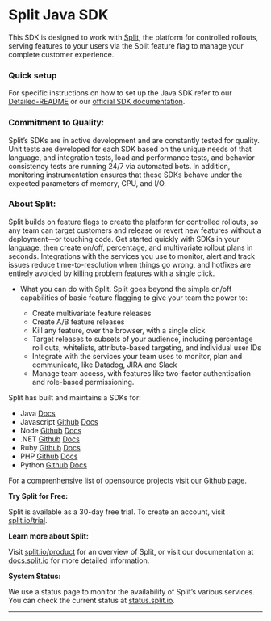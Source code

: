 # Split Java SDK

This SDK is designed to work with [Split](https://www.split.io), the platform for controlled rollouts, serving features to your users via the Split feature flag to manage your complete customer experience.

### Quick setup

For specific instructions on how to set up the Java SDK refer to our [Detailed-README](Detailed-README.md) or our [official SDK documentation](http://docs.split.io/docs/sdk-overview).

### Commitment to Quality:

Split’s SDKs are in active development and are constantly tested for quality. Unit tests are developed for each SDK based on the unique needs of that language, and integration tests, load and performance tests, and behavior consistency tests are running 24/7 via automated bots. In addition, monitoring instrumentation ensures that these SDKs behave under the expected parameters of memory, CPU, and I/O.

### About Split:

Split builds on feature flags to create the platform for controlled rollouts, so any team can target customers and release or revert new features without a deployment—or touching code. Get started quickly with SDKs in your language, then create on/off, percentage, and multivariate rollout plans in seconds. Integrations with the services you use to monitor, alert and track issues reduce time-to-resolution when things go wrong, and hotfixes are entirely avoided by killing problem features with a single click.

 * What you can do with Split. Split goes beyond the simple on/off capabilities of basic feature flagging to give your team the power to:

 	* Create multivariate feature releases
	* Create A/B feature releases
	* Kill any feature, over the browser, with a single click
	* Target releases to subsets of your audience, including percentage roll outs, whitelists,    attribute-based targeting, and individual user IDs 
	* Integrate with the services your team uses to monitor, plan and communicate, like Datadog, JIRA and Slack 
	* Manage team access, with features like two-factor authentication and role-based permissioning.


Split has built and maintains a SDKs for:

* Java [Docs](http://docs.split.io/docs/java-sdk-guide)
* Javascript [Github](https://github.com/splitio/javascript-client) [Docs](http://docs.split.io/docs/javascript-sdk-overview)
* Node [Github](https://github.com/splitio/javascript-client) [Docs](http://docs.split.io/docs/nodejs-sdk-overview)
* .NET [Github](https://github.com/splitio/.net-client) [Docs](http://docs.split.io/docs/net-sdk-overview)
* Ruby [Github](https://github.com/splitio/ruby-client) [Docs](http://docs.split.io/docs/ruby-sdk-overview)
* PHP [Github](https://github.com/splitio/php-client) [Docs](http://docs.split.io/docs/php-sdk-overview)
* Python [Github](https://github.com/splitio/python-client) [Docs](http://docs.split.io/docs/python-sdk-overview)

For a comprenhensive list of opensource projects visit our [Github page](https://github.com/splitio?utf8=%E2%9C%93&query=%20only%3Apublic%20).

**Try Split for Free:**

Split is available as a 30-day free trial. To create an account, visit [split.io/trial](https://www.split.io/trial).

**Learn more about Split:** 

Visit [split.io/product](https://www.split.io/product) for an overview of Split, or visit our documentation at [docs.split.io](http://docs.split.io) for more detailed information.

**System Status:**

We use a status page to monitor the availability of Split’s various services. You can check the current status at [status.split.io](http://status.split.io).

----

